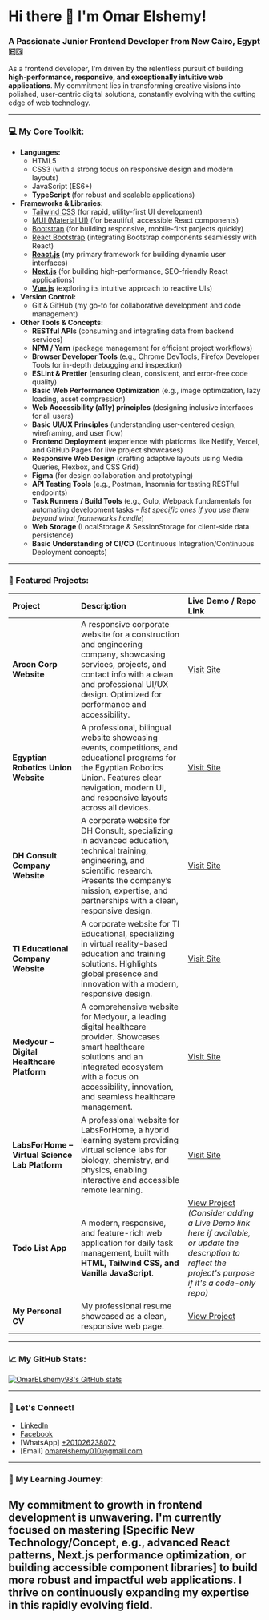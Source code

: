 # Hi there 👋 I'm Omar Elshemy!
### A Passionate Junior Frontend Developer from New Cairo, Egypt 🇪🇬

As a frontend developer, I'm driven by the relentless pursuit of building **high-performance, responsive, and exceptionally intuitive web applications**. My commitment lies in transforming creative visions into polished, user-centric digital solutions, constantly evolving with the cutting edge of web technology.

---

### 💻 My Core Toolkit:

* **Languages:**
    * HTML5
    * CSS3 (with a strong focus on responsive design and modern layouts)
    * JavaScript (ES6+)
    * **TypeScript** (for robust and scalable applications)
* **Frameworks & Libraries:**
    * [Tailwind CSS](https://tailwindcss.com/) (for rapid, utility-first UI development)
    * [MUI (Material UI)](https://mui.com/) (for beautiful, accessible React components)
    * [Bootstrap](https://getbootstrap.com/) (for building responsive, mobile-first projects quickly)
    * [React Bootstrap](https://react-bootstrap.netlify.app/) (integrating Bootstrap components seamlessly with React)
    * **[React.js](https://react.dev/)** (my primary framework for building dynamic user interfaces)
    * **[Next.js](https://nextjs.org/)** (for building high-performance, SEO-friendly React applications)
    * **[Vue.js](https://vuejs.org/)** (exploring its intuitive approach to reactive UIs)
* **Version Control:**
    * Git & GitHub (my go-to for collaborative development and code management)
* **Other Tools & Concepts:**
   * **RESTful APIs** (consuming and integrating data from backend services)
    * **NPM / Yarn** (package management for efficient project workflows)
    * **Browser Developer Tools** (e.g., Chrome DevTools, Firefox Developer Tools for in-depth debugging and inspection)
    * **ESLint & Prettier** (ensuring clean, consistent, and error-free code quality)
    * **Basic Web Performance Optimization** (e.g., image optimization, lazy loading, asset compression)
    * **Web Accessibility (a11y) principles** (designing inclusive interfaces for all users)
    * **Basic UI/UX Principles** (understanding user-centered design, wireframing, and user flow)
    * **Frontend Deployment** (experience with platforms like Netlify, Vercel, and GitHub Pages for live project showcases)
    * **Responsive Web Design** (crafting adaptive layouts using Media Queries, Flexbox, and CSS Grid)
    * **Figma** (for design collaboration and prototyping)
    * **API Testing Tools** (e.g., Postman, Insomnia for testing RESTful endpoints)
    * **Task Runners / Build Tools** (e.g., Gulp, Webpack fundamentals for automating development tasks - *list specific ones if you use them beyond what frameworks handle*)
    * **Web Storage** (LocalStorage & SessionStorage for client-side data persistence)
    * **Basic Understanding of CI/CD** (Continuous Integration/Continuous Deployment concepts)


---

### 🚀 Featured Projects:

| Project | Description | Live Demo / Repo Link |
| :-------------------------------------- | :----------------------------------------------------------------------------------------------------------------------------------------------------------------------------------------------------------------------------------------------------------------------------------- | :---------------------------------------------------------- |
| **Arcon Corp Website** | A responsive corporate website for a construction and engineering company, showcasing services, projects, and contact info with a clean and professional UI/UX design. Optimized for performance and accessibility. | [Visit Site](https://staging.arconcorp.com/) |
| **Egyptian Robotics Union Website** | A professional, bilingual website showcasing events, competitions, and educational programs for the Egyptian Robotics Union. Features clear navigation, modern UI, and responsive layouts across all devices. | [Visit Site](https://staging.errcsf.org/) |
| **DH Consult Company Website** | A corporate website for DH Consult, specializing in advanced education, technical training, engineering, and scientific research. Presents the company’s mission, expertise, and partnerships with a clean, responsive design. | [Visit Site](https://darkgoldenrod-gnu-568360.hostingersite.com/) |
| **TI Educational Company Website** | A corporate website for TI Educational, specializing in virtual reality-based education and training solutions. Highlights global presence and innovation with a modern, responsive design. | [Visit Site](https://forestgreen-koala-992569.hostingersite.com/) |
| **Medyour – Digital Healthcare Platform** | A comprehensive website for Medyour, a leading digital healthcare provider. Showcases smart healthcare solutions and an integrated ecosystem with a focus on accessibility, innovation, and seamless healthcare management. | [Visit Site](https://medyour.com/) |
| **LabsForHome – Virtual Science Lab Platform** | A professional website for LabsForHome, a hybrid learning system providing virtual science labs for biology, chemistry, and physics, enabling interactive and accessible remote learning. | [Visit Site](https://lightcyan-salamander-875465.hostingersite.com/) |
| **Todo List App** | A modern, responsive, and feature-rich web application for daily task management, built with **HTML, Tailwind CSS, and Vanilla JavaScript**. | [View Project](https://github.com/OmarELshemy98/todo-list-app) *(Consider adding a Live Demo link here if available, or update the description to reflect the project's purpose if it's a code-only repo)* |
| **My Personal CV** | My professional resume showcased as a clean, responsive web page. | [View Project](https://github.com/OmarELshemy98/my-cv) |

---

### 📈 My GitHub Stats:

[![OmarELshemy98's GitHub stats](https://github-readme-stats.vercel.app/api?username=OmarELshemy98&show_icons=true&theme=gruvbox&hide_title=true)](https://github.com/anuraghazra/github-readme-stats)

---

### 🤝 Let's Connect!

* [LinkedIn](https://www.linkedin.com/in/omar-elshemy1081998)
* [Facebook](https://github.com/OmarELshemy98)
* [WhatsApp] [+201026238072](https://wa.me/201026238072)
* [Email] [omarelshemy010@gmail.com](mailto:omarelshemy010@gmail.com)
---

### 🙏 My Learning Journey:

My commitment to growth in frontend development is unwavering. I'm currently focused on mastering [Specific New Technology/Concept, e.g., advanced React patterns, Next.js performance optimization, or building accessible component libraries] to build more robust and impactful web applications. I thrive on continuously expanding my expertise in this rapidly evolving field.
---

